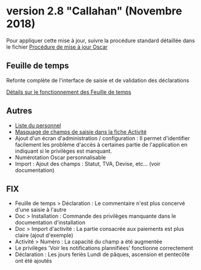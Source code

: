 # version 2.8 "Callahan" (Novembre 2018)

Pour appliquer cette mise à jour, suivre la procédure standard détaillée dans le fichier [Procédure de mise à jour Oscar](./doc/update.md)


## Feuille de temps

Refonte complète de l'interface de saisie et de validation des déclarations

[Détails sur le fonctionnement des Feuille de temps](./doc/timesheet.md)


## Autres

 - [Liste du personnel](./doc/liste-personnel.md) 
 - [Masquage de champs de saisie dans la fiche Activité](./doc/configuration.md#activité-formulaire-de-saisie)
 - Ajout d'un écran d'administration / configuration : Il permet d'identifier facilement les problème d'accès à certaines partie de l'application en indiquant si le privilèges est manquant.
 - Numérotation Oscar personnalisable
 - Import : Ajout des champs : Statut, TVA, Devise, etc... (voir documentation)
 
 
## FIX
 - Feuille de temps > Déclaration : Le commentaire n'est plus concervé d'une saisie à l'autre
 - Doc > Installation : Commande des privilèges manquante dans le documentation d'installation
 - Doc > Import d'activité : La partie consacrée aux paiements est plus claire (ajout d'exemple)
 - Activité > Numéro : La capacité du champ a été augmentée 
 - Le privilèges 'Voir les notifications plannifiées' fonctionne correctement
 - Déclaration : Les jours feriès Lundi de pâques, ascension et pentecôte ont été ajoutés



